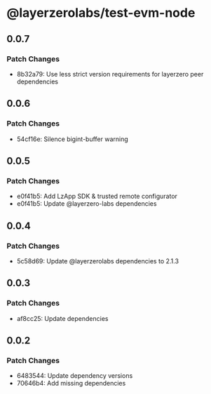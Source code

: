 # @layerzerolabs/test-evm-node

## 0.0.7

### Patch Changes

- 8b32a79: Use less strict version requirements for layerzero peer dependencies

## 0.0.6

### Patch Changes

- 54cf16e: Silence bigint-buffer warning

## 0.0.5

### Patch Changes

- e0f41b5: Add LzApp SDK & trusted remote configurator
- e0f41b5: Update @layerzero-labs dependencies

## 0.0.4

### Patch Changes

- 5c58d69: Update @layerzerolabs dependencies to 2.1.3

## 0.0.3

### Patch Changes

- af8cc25: Update dependencies

## 0.0.2

### Patch Changes

- 6483544: Update dependency versions
- 70646b4: Add missing dependencies
